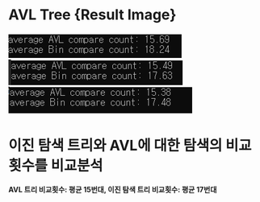 # AVL Tree {Result Image}
![](./17-compareAVL1.PNG)
![](./17-compareAVL2.PNG)
![](./17-compareAVL3.PNG)

# 이진 탐색 트리와 AVL에 대한 탐색의 비교횟수를 비교분석
**AVL 트리 비교횟수: 평균 15번대, 이진 탐색 트리 비교횟수: 평균 17번대**


